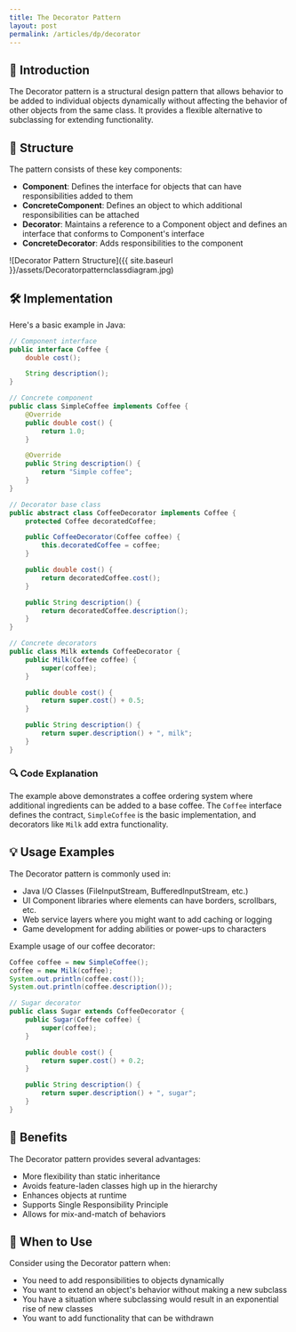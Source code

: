 ```yaml
---
title: The Decorator Pattern
layout: post
permalink: /articles/dp/decorator
---
```


## 🎯 Introduction

The Decorator pattern is a structural design pattern that allows behavior to be added to individual objects dynamically
without affecting the behavior of other objects from the same class. It provides a flexible alternative to subclassing
for extending functionality.

## 🔄 Structure

The pattern consists of these key components:

- **Component**: Defines the interface for objects that can have responsibilities added to them
- **ConcreteComponent**: Defines an object to which additional responsibilities can be attached
- **Decorator**: Maintains a reference to a Component object and defines an interface that conforms to Component's interface
- **ConcreteDecorator**: Adds responsibilities to the component

<!--This is the broken link-->
![Decorator Pattern Structure]({{ site.baseurl }}/assets/Decoratorpatternclassdiagram.jpg)

## 🛠️ Implementation

Here's a basic example in Java:

```java
// Component interface
public interface Coffee {
    double cost();

    String description();
}

// Concrete component
public class SimpleCoffee implements Coffee {
    @Override
    public double cost() {
        return 1.0;
    }

    @Override
    public String description() {
        return "Simple coffee";
    }
}

// Decorator base class
public abstract class CoffeeDecorator implements Coffee {
    protected Coffee decoratedCoffee;

    public CoffeeDecorator(Coffee coffee) {
        this.decoratedCoffee = coffee;
    }

    public double cost() {
        return decoratedCoffee.cost();
    }

    public String description() {
        return decoratedCoffee.description();
    }
}

// Concrete decorators
public class Milk extends CoffeeDecorator {
    public Milk(Coffee coffee) {
        super(coffee);
    }

    public double cost() {
        return super.cost() + 0.5;
    }

    public String description() {
        return super.description() + ", milk";
    }
}
```

### 🔍 Code Explanation

The example above demonstrates a coffee ordering system where additional ingredients can be added to a base coffee. The
`Coffee` interface defines the contract, `SimpleCoffee` is the basic implementation, and decorators like `Milk` add
extra functionality.

## 💡 Usage Examples

The Decorator pattern is commonly used in:

- Java I/O Classes (FileInputStream, BufferedInputStream, etc.)
- UI Component libraries where elements can have borders, scrollbars, etc.
- Web service layers where you might want to add caching or logging
- Game development for adding abilities or power-ups to characters

Example usage of our coffee decorator:

```java
Coffee coffee = new SimpleCoffee();
coffee = new Milk(coffee);
System.out.println(coffee.cost());
System.out.println(coffee.description());

// Sugar decorator
public class Sugar extends CoffeeDecorator {
    public Sugar(Coffee coffee) {
        super(coffee);
    }

    public double cost() {
        return super.cost() + 0.2;
    }

    public String description() {
        return super.description() + ", sugar";
    }
}
```

## 💫 Benefits

The Decorator pattern provides several advantages:

- More flexibility than static inheritance
- Avoids feature-laden classes high up in the hierarchy
- Enhances objects at runtime
- Supports Single Responsibility Principle
- Allows for mix-and-match of behaviors

## 🤔 When to Use

Consider using the Decorator pattern when:

- You need to add responsibilities to objects dynamically
- You want to extend an object's behavior without making a new subclass
- You have a situation where subclassing would result in an exponential rise of new classes
- You want to add functionality that can be withdrawn
